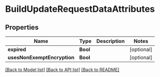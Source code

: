 # BuildUpdateRequestDataAttributes

## Properties
Name | Type | Description | Notes
------------ | ------------- | ------------- | -------------
**expired** | **Bool** |  | [optional] 
**usesNonExemptEncryption** | **Bool** |  | [optional] 

[[Back to Model list]](../README.md#documentation-for-models) [[Back to API list]](../README.md#documentation-for-api-endpoints) [[Back to README]](../README.md)


